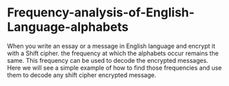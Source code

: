 # Frequency-analysis-of-English-Language-alphabets
When you write an essay or a message in English language and encrypt it with a Shift cipher. the frequency at which the alphabets occur remains the same. This frequency can be used to decode the encrypted messages. Here we will see a simple example of how to find those frequencies and use them to decode any shift cipher encrypted message.
